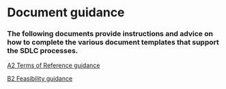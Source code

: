 # Document guidance
### The following documents provide instructions and advice on how to complete the various document templates that support the SDLC processes.

[A2 Terms of Reference guidance](/sdlc-for-rse/Document_guidance/A2_Terms_of_reference_guidance)

[B2 Feasibility guidance](/sdlc-for-rse/Document_guidance/B2_Feasibility_guidance)

<!--stackedit_data:
eyJoaXN0b3J5IjpbNzY2MDQ3NzU5XX0=
-->
